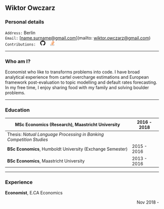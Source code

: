 ## Wiktor Owczarz

### Personal details

`Address:` Berlin  
`Email:` [name.surname@gmail.com](mailto: wiktor.owczarz@gmail.com)  
`Contributions:` &ensp; [<img src="./images/GitHub-Mark-32px.png" height="17">](https://github.com/ln-P) &ensp; [<img src="./images/so-image.png" height="17">](https://stackoverflow.com/users/5856119/an-economist?tab=profile)  


___

### Who am I?

Economist who like to transforms problems into code. I have broad analytical experience from cartel overcharge estimations and European framework post-evaluation to topic modelling and default rates forecasting. In my free time, I enjoy sharing food with my family and solving boulder problems.

___

### Education  
| **MSc Economics (Research)**, Maastricht University          | 2016 - 2018 |
| ------------------------------------------------------------ | ----------- |
| Thesis: *Natual Language Processing in Banking Competition Studies*        |
| **BSc Economics**, Humboldt University (Exchange Semester)   | 2015 - 2016 |
| **BSc Economics**, Maastricht University                     | 2013 - 2016 |

___

### Experience 

**Economist**, E.CA Economics <div style="text-align: right"> Nov 2018 - </div>

[octocat]:  ./images/GitHub-Mark-32px.png
[so]:  ./images/so-icon.png
